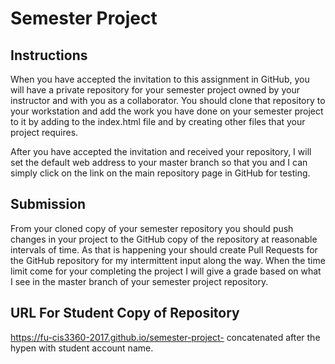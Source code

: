 # Semester Project
## Instructions
When you have accepted the invitation to this assignment in GitHub, you will have a private repository for your semester project owned by your instructor and with you as a collaborator. You should clone that repository to your workstation and add the work you have done on your semester project to it by adding to the index.html file and by creating other files that your project requires.  

After you have accepted the invitation and received your repository, I will set the default web address to your master branch so that you and I can simply click on the link on the main repository page in GitHub for testing. 
## Submission
From your cloned copy of your semester repository you should push changes in your project to the GitHub copy of the repository at reasonable intervals of time. As that is happening your should create Pull Requests for the GitHub repository for my intermittent input along the way. When the time limit come for your completing the project I will give a grade based on what I see in the master branch of your semester project repository.
## URL For Student Copy of Repository
https://fu-cis3360-2017.github.io/semester-project- concatenated after the hypen with student account name.
